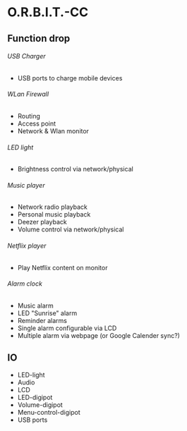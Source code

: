 # O.R.B.I.T.-CC
## Function drop
###### USB Charger
- USB ports to charge mobile devices

###### WLan Firewall
- Routing 
- Access point
- Network & Wlan monitor

###### LED light ######
- Brightness control via network/physical

###### Music player ######
- Network radio playback
- Personal music playback
- Deezer playback
- Volume control via network/physical

###### Netflix player ######
- Play Netflix content on monitor

###### Alarm clock ######
- Music alarm
- LED "Sunrise" alarm
- Reminder alarms
- Single alarm configurable via LCD
- Multiple alarm via webpage (or Google Calender sync?)

## IO
- LED-light
- Audio
- LCD
- LED-digipot
- Volume-digipot
- Menu-control-digipot
- USB ports

